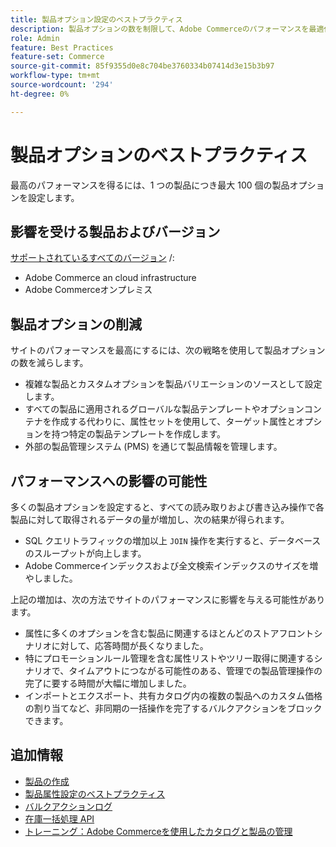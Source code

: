 ```yaml
---
title: 製品オプション設定のベストプラクティス
description: 製品オプションの数を制限して、Adobe Commerceのパフォーマンスを最適化します。
role: Admin
feature: Best Practices
feature-set: Commerce
source-git-commit: 85f9355d0e8c704be3760334b07414d3e15b3b97
workflow-type: tm+mt
source-wordcount: '294'
ht-degree: 0%

---
```



# 製品オプションのベストプラクティス

最高のパフォーマンスを得るには、1 つの製品につき最大 100 個の製品オプションを設定します。

## 影響を受ける製品およびバージョン

[サポートされているすべてのバージョン](../../../release/versions.md) /:

- Adobe Commerce an cloud infrastructure
- Adobe Commerceオンプレミス

## 製品オプションの削減

サイトのパフォーマンスを最高にするには、次の戦略を使用して製品オプションの数を減らします。

- 複雑な製品とカスタムオプションを製品バリエーションのソースとして設定します。
- すべての製品に適用されるグローバルな製品テンプレートやオプションコンテナを作成する代わりに、属性セットを使用して、ターゲット属性とオプションを持つ特定の製品テンプレートを作成します。
- 外部の製品管理システム (PMS) を通じて製品情報を管理します。

## パフォーマンスへの影響の可能性

多くの製品オプションを設定すると、すべての読み取りおよび書き込み操作で各製品に対して取得されるデータの量が増加し、次の結果が得られます。

- SQL クエリトラフィックの増加以上 `JOIN` 操作を実行すると、データベースのスループットが向上します。
- Adobe Commerceインデックスおよび全文検索インデックスのサイズを増やしました。

上記の増加は、次の方法でサイトのパフォーマンスに影響を与える可能性があります。

- 属性に多くのオプションを含む製品に関連するほとんどのストアフロントシナリオに対して、応答時間が長くなりました。
- 特にプロモーションルール管理を含む属性リストやツリー取得に関連するシナリオで、タイムアウトにつながる可能性のある、管理での製品管理操作の完了に要する時間が大幅に増加しました。
- インポートとエクスポート、共有カタログ内の複数の製品へのカスタム価格の割り当てなど、非同期の一括操作を完了するバルクアクションをブロックできます。

## 追加情報

- [製品の作成](https://experienceleague.adobe.com/docs/commerce-admin/catalog/products/product-create.html)
- [製品属性設定のベストプラクティス](product-attributes-and-options.md)
- [バルクアクションログ](https://docs.magento.com/user-guide/system/action-log-bulk-actions.html)
- [在庫一括処理 API](https://developer.adobe.com/commerce/webapi/rest/inventory/bulk-inventory/)
- [トレーニング：Adobe Commerceを使用したカタログと製品の管理](https://learning.adobe.com/catalog/adobe_commerce/cours000000000098643.html)

